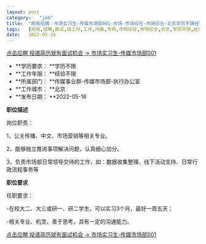 ```yaml
---
layout:	post
category:	"job"
title:	"网易招聘：市场实习生-传媒市场部001-市场-市场综合-市场综合-北京学历不限经验不限"
tags:	[网易,招聘,面试,找工作,工作,内推,市场,市场综合,市场综合,北京,学历不限,经验不限]
date:	2022-05-16
---
```


[点击应聘 投递简历就有面试机会 ->  市场实习生-传媒市场部001](http://mobile.bole.netease.com/bole/boleDetail?id=37156&employeeId=346f03c3cda5f04c&key=all)



- **学历要求： **学历不限
- **工作年限： **经验不限
- **所属部门： **传媒事业群-传媒市场部-执行办公室
- **工作城市： **北京
- **发布日期： **2022-05-16



**职位描述**

岗位职责：

1，公关传播、中文、市场营销等相关专业。

2，能够独立推进事项解决问题，认真细心加分。

3，负责市场部日常领导交待的工作，如：数据收集整理、线下活动支持、日常行政流程事务等



**职位要求**

任职要求：

-在校大二、大三或研一、研二学生，可以实习3个月，最好一周五天；

-相关专业、机灵、善于思考，具有一定的沟通能力。



[点击应聘 投递简历就有面试机会 ->  市场实习生-传媒市场部001](http://mobile.bole.netease.com/bole/boleDetail?id=37156&employeeId=346f03c3cda5f04c&key=all)